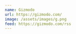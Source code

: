 ```yaml
---
name: Gizmodo
url: https://gizmodo.com/
image: /assets/images/g.png
feed: https://gizmodo.com/rss
---
```

